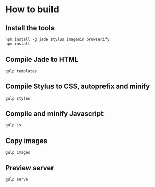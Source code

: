 # How to build

## Install the tools

    npm install -g jade stylus imagemin browserify
    npm install

## Compile Jade to HTML

    gulp templates

## Compile Stylus to CSS, autoprefix and minify

    gulp styles

## Compile and minify Javascript

    gulp js

## Copy images

    gulp images

## Preview server

    gulp serve
